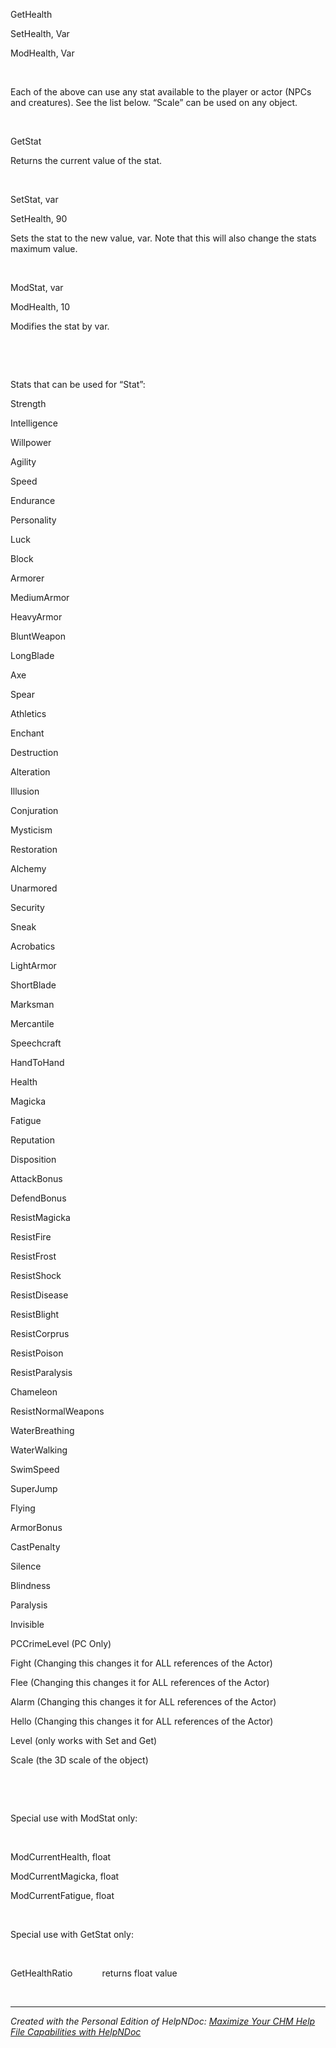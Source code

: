 # 

&nbsp;

GetHealth

SetHealth, Var

ModHealth, Var

&nbsp;

Each of the above can use any stat available to the player or actor (NPCs and creatures). See the list below. “Scale” can be used on any object.

&nbsp;

GetStat&nbsp;

Returns the current value of the stat.

&nbsp;

SetStat, var

SetHealth, 90

Sets the stat to the new value, var. Note that this will also change the stats maximum value.

&nbsp;

ModStat, var

ModHealth, 10

Modifies the stat by var.

&nbsp;

&nbsp;

Stats that can be used for “Stat”:

Strength

Intelligence

Willpower

Agility

Speed

Endurance

Personality

Luck

Block

Armorer

MediumArmor

HeavyArmor

BluntWeapon

LongBlade

Axe

Spear

Athletics

Enchant

Destruction

Alteration

Illusion

Conjuration

Mysticism

Restoration

Alchemy

Unarmored

Security

Sneak

Acrobatics

LightArmor

ShortBlade

Marksman

Mercantile

Speechcraft

HandToHand

Health

Magicka

Fatigue

Reputation

Disposition

AttackBonus

DefendBonus

ResistMagicka

ResistFire

ResistFrost

ResistShock

ResistDisease

ResistBlight

ResistCorprus

ResistPoison

ResistParalysis

Chameleon

ResistNormalWeapons

WaterBreathing

WaterWalking

SwimSpeed

SuperJump

Flying

ArmorBonus

CastPenalty

Silence

Blindness

Paralysis

Invisible

PCCrimeLevel (PC Only)

Fight (Changing this changes it for ALL references of the Actor)

Flee (Changing this changes it for ALL references of the Actor)

Alarm (Changing this changes it for ALL references of the Actor)

Hello (Changing this changes it for ALL references of the Actor)

Level (only works with Set and Get)

Scale (the 3D scale of the object)

&nbsp;

&nbsp;

Special use with ModStat only:

&nbsp;

ModCurrentHealth, float &nbsp; &nbsp; &nbsp; &nbsp; &nbsp; &nbsp;

ModCurrentMagicka, float

ModCurrentFatigue, float

&nbsp;

Special use with GetStat only:

&nbsp;

GetHealthRatio&nbsp; &nbsp; &nbsp; &nbsp; &nbsp; &nbsp; returns float value

&nbsp;


***
_Created with the Personal Edition of HelpNDoc: [Maximize Your CHM Help File Capabilities with HelpNDoc](<https://www.helpndoc.com/feature-tour/create-chm-help-files/>)_
